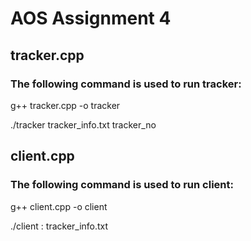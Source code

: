 # AOS Assignment 4
## tracker.cpp
### The following command is used to run tracker:
g++ tracker.cpp -o tracker

./tracker tracker_info.txt tracker_no

## client.cpp
### The following command is used to run client:
g++ client.cpp -o client

./client <IP>:<PORT> tracker_info.txt